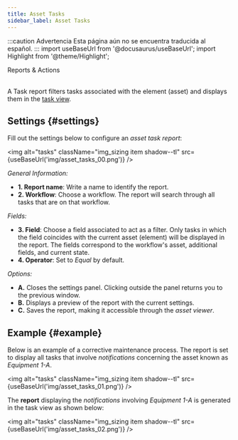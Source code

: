 ```yaml
---
title: Asset Tasks
sidebar_label: Asset Tasks
---
```


:::caution Advertencia
Esta página aún no se encuentra traducida al español.
:::
import useBaseUrl from '@docusaurus/useBaseUrl';
import Highlight from '@theme/Highlight';

<span className="hero__subtitle">Reports & Actions</span>
<br/>
<br/>

A Task report filters tasks associated with the element (asset) and displays them in the [task view](/docs/documentation/client/taskview).

## Settings {#settings}
Fill out the settings below to configure an _asset task report_:

<img alt="tasks" className="img_sizing item shadow--tl" src={useBaseUrl('img/asset_tasks_00.png')} />
<br/>

_General Information:_

- **<span className="badge badge--danger">1.</span> Report name**: Write a name to identify the report.
- **<span className="badge badge--danger">2.</span> Workflow**: Choose a workflow. The report will search through all tasks that are on that workflow.

_Fields:_

- **<span className="badge badge--danger">3.</span> Field**: Choose a field associated to act as a filter. Only tasks in which the field coincides with the current asset (element) will be displayed in the report. The fields correspond to the workflow's asset, additional fields, and current state.
- **<span className="badge badge--danger">4.</span> Operator**: Set to _Equal_ by default.

_Options:_
- **<span className="badge badge--primary">A.</span>** Closes the settings panel. Clicking outside the panel returns you to the previous window.
- **<span className="badge badge--primary">B.</span>** Displays a preview of the report with the current settings.
- **<span className="badge badge--primary">C.</span>** Saves the report, making it accessible through the _asset viewer_.

## Example {#example}
Below is an example of a corrective maintenance process. The report is set to display all tasks that involve _notifications_ concerning the asset known as _Equipment 1-A_.

<img alt="tasks" className="img_sizing item shadow--tl" src={useBaseUrl('img/asset_tasks_01.png')} />
<br/>

The **report** displaying the _notifications_ involving _Equipment 1-A_ is generated in the task view as shown below:

<img alt="tasks" className="img_sizing item shadow--tl" src={useBaseUrl('img/asset_tasks_02.png')} />
<br/>

